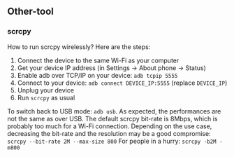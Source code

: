 
## Other-tool

### scrcpy
How to run scrcpy wirelessly?
Here are the steps:
1. Connect the device to the same Wi-Fi as your computer
2. Get your device IP address (in Settings → About phone → Status)
3. Enable adb over TCP/IP on your device: `adb tcpip 5555`
4. Connect to your device: `adb connect DEVICE_IP:5555` (replace `DEVICE_IP`)
5. Unplug your device
6. Run `scrcpy` as usual

To switch back to USB mode: `adb usb`.
As expected, the performances are not the same as over USB.
The default scrcpy bit-rate is 8Mbps, which is probably too much for a Wi-Fi connection. Depending on the use case, decreasing the bit-rate and the resolution may be a good compromise:
`scrcpy --bit-rate 2M --max-size 800`
For people in a hurry:
`scrcpy -b2M -m800`
